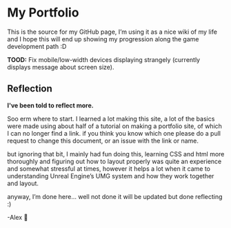 # My Portfolio

This is the source for my GitHub page, I’m using it as a nice wiki of my life and I hope this will end up showing my progression along the game development path :D

**TOOD:**
Fix mobile/low-width devices displaying strangely (currently displays message about screen size).

## Reflection
**I've been told to reflect more.**

Soo erm where to start. I learned a lot making this site, a lot of the basics were made using about half of a tutorial on making a portfolio site, of which I can no longer find a link. if you think you know which one please do a pull request to change this document, or an issue with the link or name.

but ignoring that bit, I mainly had fun doing this, learning CSS and html more thoroughly and figuring out how to layout properly was quite an experience and somewhat stressful at times, however it helps a lot when it came to understanding Unreal Engine’s UMG system and how they work together and layout.

anyway, I’m done here… well not done it will be updated but done reflecting :)

-Alex 💜
